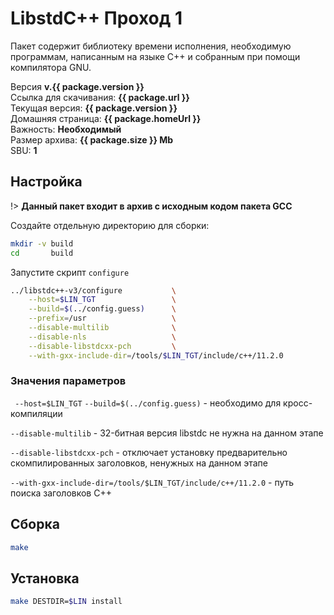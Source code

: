 # LibstdC++ Проход 1

Пакет содержит библиотеку времени исполнения, необходимую программам, написанным на языке C++ и собранным при помощи компилятора GNU.

Версия <b>v.{{ package.version }}</b>
<br />
Ссылка для скачивания: <a :href="package.url"><b>{{ package.url }}</b></a>
<br />
Текущая версия: <b>{{ package.version }}</b>
<br />
Домашняя страница: <a :href="package.homeUrl"><b>{{ package.homeUrl }}</b></a>
<br />
Важность: <b>Необходимый</b>
<br />
Размер архива: <b>{{ package.size }} Mb</b>
<br />
SBU: <b>1</b>

<script>
		new Vue({
		el: '#main',
		data: { package: {} },
		mounted: function () {
				this.getPackage('gcc');
		},
		methods: {
			getPackage: function(name) {
					getPackage(name)
					.then(response => this.package = response);
			}
		}
  })
</script>

## Настройка

!> **Данный пакет входит в архив с исходным кодом пакета GCC**

Создайте отдельную директорию для сборки:

```bash
mkdir -v build
cd       build
```

Запустите скрипт `configure`

```bash
../libstdc++-v3/configure           \
    --host=$LIN_TGT                 \
    --build=$(../config.guess)      \
    --prefix=/usr                   \
    --disable-multilib              \
    --disable-nls                   \
    --disable-libstdcxx-pch         \
    --with-gxx-include-dir=/tools/$LIN_TGT/include/c++/11.2.0
```

### Значения параметров

` --host=$LIN_TGT` `--build=$(../config.guess)` - необходимо для кросс-компиляции

`--disable-multilib` - 32-битная версия libstdc не нужна на данном этапе

`--disable-libstdcxx-pch` - отключает установку предварительно скомпилированных заголовков, ненужных на данном этапе

`--with-gxx-include-dir=/tools/$LIN_TGT/include/c++/11.2.0` - путь поиска заголовков C++

## Сборка

```bash
make
```

## Установка

```bash
make DESTDIR=$LIN install
```
